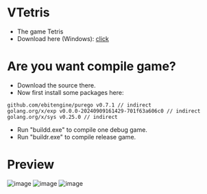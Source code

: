 # VTetris
- The game Tetris
- Download here (Windows): [click](https://github.com/VennDev/VTetris/releases/tag/1.0)

# Are you want compile game?
- Download the source there.
- Now first install some packages here:
```
github.com/ebitengine/purego v0.7.1 // indirect
golang.org/x/exp v0.0.0-20240909161429-701f63a606c0 // indirect
golang.org/x/sys v0.25.0 // indirect
```
- Run "buildd.exe" to compile one debug game.
- Run "buildr.exe" to compile release game.

# Preview
![image](https://github.com/user-attachments/assets/e3e40734-7536-49fe-a02e-48647e6d7691)
![image](https://github.com/user-attachments/assets/98fcddde-5b84-4b5a-a486-ad87458ba0b1)
![image](https://github.com/user-attachments/assets/95983a7d-df2c-4916-b5ad-8f0439fb3990)
